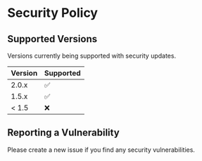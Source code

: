 # Security Policy

## Supported Versions

Versions currently being supported with security updates.

| Version | Supported          |
| ------- | ------------------ |
| 2.0.x   | :white_check_mark: |
| 1.5.x   | :white_check_mark: |
| < 1.5   | :x:                |

## Reporting a Vulnerability

Please create a new issue if you find any security vulnerabilities.
